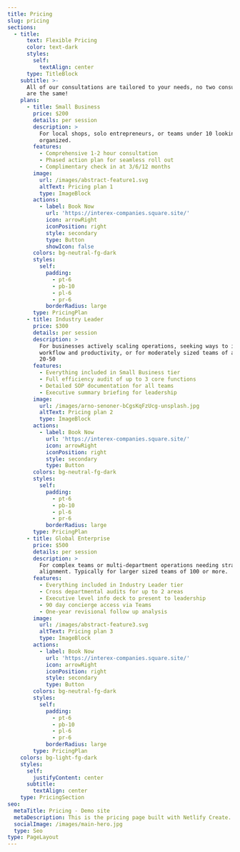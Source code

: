 ```yaml
---
title: Pricing
slug: pricing
sections:
  - title:
      text: Flexible Pricing
      color: text-dark
      styles:
        self:
          textAlign: center
      type: TitleBlock
    subtitle: >-
      All of our consultations are tailored to your needs, no two consultations
      are the same!
    plans:
      - title: Small Business
        price: $200
        details: per session
        description: >
          For local shops, solo entrepreneurs, or teams under 10 looking to get
          organized.
        features:
          - Comprehensive 1-2 hour consultation
          - Phased action plan for seamless roll out
          - Complimentary check in at 3/6/12 months
        image:
          url: /images/abstract-feature1.svg
          altText: Pricing plan 1
          type: ImageBlock
        actions:
          - label: Book Now
            url: 'https://interex-companies.square.site/'
            icon: arrowRight
            iconPosition: right
            style: secondary
            type: Button
            showIcon: false
        colors: bg-neutral-fg-dark
        styles:
          self:
            padding:
              - pt-6
              - pb-10
              - pl-6
              - pr-6
            borderRadius: large
        type: PricingPlan
      - title: Industry Leader
        price: $300
        details: per session
        description: >
          For businesses actively scaling operations, seeking ways to increase
          workflow and productivity, or for moderately sized teams of about
          20-50
        features:
          - Everything included in Small Business tier
          - Full efficiency audit of up to 3 core functions
          - Detailed SOP documentation for all teams
          - Executive summary briefing for leadership
        image:
          url: /images/arno-senoner-bCgsKqFzUcg-unsplash.jpg
          altText: Pricing plan 2
          type: ImageBlock
        actions:
          - label: Book Now
            url: 'https://interex-companies.square.site/'
            icon: arrowRight
            iconPosition: right
            style: secondary
            type: Button
        colors: bg-neutral-fg-dark
        styles:
          self:
            padding:
              - pt-6
              - pb-10
              - pl-6
              - pr-6
            borderRadius: large
        type: PricingPlan
      - title: Global Enterprise
        price: $500
        details: per session
        description: >
          For complex teams or multi-department operations needing strategic
          alignment. Typically for larger sized teams of 100 or more.
        features:
          - Everything included in Industry Leader tier
          - Cross departmental audits for up to 2 areas
          - Executive level info deck to present to leadership
          - 90 day concierge access via Teams
          - One-year revisional follow up analysis
        image:
          url: /images/abstract-feature3.svg
          altText: Pricing plan 3
          type: ImageBlock
        actions:
          - label: Book Now
            url: 'https://interex-companies.square.site/'
            icon: arrowRight
            iconPosition: right
            style: secondary
            type: Button
        colors: bg-neutral-fg-dark
        styles:
          self:
            padding:
              - pt-6
              - pb-10
              - pl-6
              - pr-6
            borderRadius: large
        type: PricingPlan
    colors: bg-light-fg-dark
    styles:
      self:
        justifyContent: center
      subtitle:
        textAlign: center
    type: PricingSection
seo:
  metaTitle: Pricing - Demo site
  metaDescription: This is the pricing page built with Netlify Create.
  socialImage: /images/main-hero.jpg
  type: Seo
type: PageLayout
---
```

